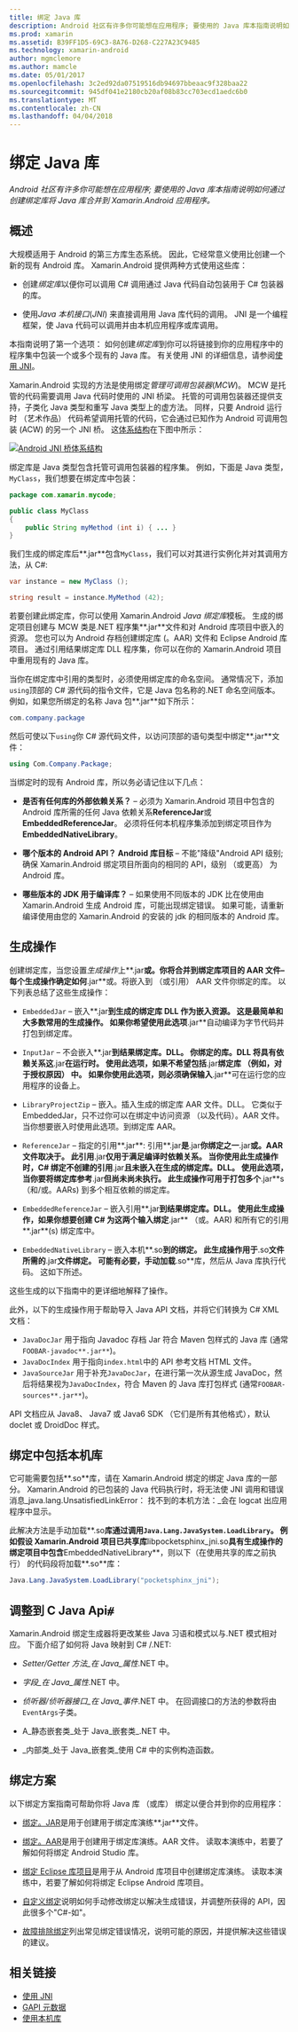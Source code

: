 ```yaml
---
title: 绑定 Java 库
description: Android 社区有许多你可能想在应用程序; 要使用的 Java 库本指南说明如何通过创建绑定库将 Java 库合并到 Xamarin.Android 应用程序。
ms.prod: xamarin
ms.assetid: B39FF1D5-69C3-8A76-D268-C227A23C9485
ms.technology: xamarin-android
author: mgmclemore
ms.author: mamcle
ms.date: 05/01/2017
ms.openlocfilehash: 3c2ed92da07519516db94697bbeaac9f328baa22
ms.sourcegitcommit: 945df041e2180cb20af08b83cc703ecd1aedc6b0
ms.translationtype: MT
ms.contentlocale: zh-CN
ms.lasthandoff: 04/04/2018
---
```

# <a name="binding-a-java-library"></a>绑定 Java 库

_Android 社区有许多你可能想在应用程序; 要使用的 Java 库本指南说明如何通过创建绑定库将 Java 库合并到 Xamarin.Android 应用程序。_

## <a name="overview"></a>概述

大规模适用于 Android 的第三方库生态系统。 因此，它经常意义使用比创建一个新的现有 Android 库。 Xamarin.Android 提供两种方式使用这些库：

-   创建*绑定库*以便你可以调用 C# 调用通过 Java 代码自动包装用于 C# 包装器的库。

-   使用*Java 本机接口*(*JNI*) 来直接调用用 Java 库代码的调用。 JNI 是一个编程框架，使 Java 代码可以调用并由本机应用程序或库调用。

本指南说明了第一个选项： 如何创建*绑定库*到你可以将链接到你的应用程序中的程序集中包装一个或多个现有的 Java 库。 有关使用 JNI 的详细信息，请参阅[使用 JNI](~/android/platform/java-integration/working-with-jni.md)。

Xamarin.Android 实现的方法是使用绑定*管理可调用包装器*(*MCW*)。 MCW 是托管的代码需要调用 Java 代码时使用的 JNI 桥梁。 托管的可调用包装器还提供支持，子类化 Java 类型和重写 Java 类型上的虚方法。 同样，只要 Android 运行时 （艺术作品） 代码希望调用托管的代码，它会通过已知作为 Android 可调用包装 (ACW) 的另一个 JNI 桥。 这[体系结构](~/android/internals/architecture.md)在下图中所示：

[![Android JNI 桥体系结构](images/architecture.png)](images/architecture.png#lightbox)

绑定库是 Java 类型包含托管可调用包装器的程序集。 例如，下面是 Java 类型， `MyClass`，我们想要在绑定库中包装：

```java
package com.xamarin.mycode;

public class MyClass
{
    public String myMethod (int i) { ... }
}
```

我们生成的绑定库后**.jar**包含`MyClass`，我们可以对其进行实例化并对其调用方法，从 C#:

```csharp
var instance = new MyClass ();

string result = instance.MyMethod (42);
```

若要创建此绑定库，你可以使用 Xamarin.Android *Java 绑定库*模板。 生成的绑定项目创建与 MCW 类是.NET 程序集**.jar**文件和对 Android 库项目中嵌入的资源。 您也可以为 Android 存档创建绑定库 (。AAR) 文件和 Eclipse Android 库项目。 通过引用结果绑定库 DLL 程序集，你可以在你的 Xamarin.Android 项目中重用现有的 Java 库。

当你在绑定库中引用的类型时，必须使用绑定库的命名空间。 通常情况下，添加`using`顶部的 C# 源代码的指令文件，它是 Java 包名称的.NET 命名空间版本。 例如，如果您所绑定的名称 Java 包**.jar**如下所示：

```csharp
com.company.package
```

然后可使以下`using`你 C# 源代码文件，以访问顶部的语句类型中绑定**.jar**文件：

```csharp
using Com.Company.Package;
```


当绑定时的现有 Android 库，所以务必请记住以下几点：

* **是否有任何库的外部依赖关系？** &ndash; 必须为 Xamarin.Android 项目中包含的 Android 库所需的任何 Java 依赖关系**ReferenceJar**或**EmbeddedReferenceJar**。 必须将任何本机程序集添加到绑定项目作为**EmbeddedNativeLibrary**。  

* **哪个版本的 Android API？ Android 库目标** &ndash; 不能"降级"Android API 级别;确保 Xamarin.Android 绑定项目所面向的相同的 API，级别 （或更高） 为 Android 库。

* **哪些版本的 JDK 用于编译库？** &ndash; 如果使用不同版本的 JDK 比在使用由 Xamarin.Android 生成 Android 库，可能出现绑定错误。 如果可能，请重新编译使用由您的 Xamarin.Android 的安装的 jdk 的相同版本的 Android 库。


## <a name="build-actions"></a>生成操作

创建绑定库，当您设置*生成操作*上**.jar**或。你将合并到绑定库项目的 AAR 文件&ndash;每个生成操作确定如何**.jar**或。将嵌入到 （或引用） AAR 文件你绑定的库。 以下列表总结了这些生成操作：

* `EmbeddedJar` &ndash; 嵌入**.jar**到生成的绑定库 DLL 作为嵌入资源。 这是最简单和大多数常用的生成操作。 如果你希望使用此选项**.jar**自动编译为字节代码并打包到绑定库。

* `InputJar` &ndash; 不会嵌入**.jar**到结果绑定库。DLL。 你绑定的库。DLL 将具有依赖关系这**.jar**在运行时。 使用此选项，如果不希望包括**.jar**绑定库 （例如，对于授权原因） 中。 如果你使用此选项，则必须确保输入**.jar**可在运行您的应用程序的设备上。

* `LibraryProjectZip` &ndash; 嵌入。插入生成的绑定库 AAR 文件。DLL。 它类似于 EmbeddedJar，只不过你可以在绑定中访问资源 （以及代码）。AAR 文件。 当你想要嵌入时使用此选项。到绑定库 AAR。

* `ReferenceJar` &ndash; 指定的引用**.jar**: 引用**.jar**是**.jar**你绑定之一**.jar**或。AAR 文件取决于。 此引用**.jar**仅用于满足编译时依赖关系。 当你使用此生成操作时，C# 绑定不创建的引用**.jar**且未嵌入在生成的绑定库。DLL。 使用此选项，当你要将绑定库参考**.jar**但尚未尚未执行。 此生成操作可用于打包多个**.jar**s （和/或。AARs) 到多个相互依赖的绑定库。

* `EmbeddedReferenceJar` &ndash; 嵌入引用**.jar**到结果绑定库。DLL。 使用此生成操作，如果你想要创建 C# 为这两个输入绑定**.jar** （或。AAR) 和所有它的引用**.jar**(s) 绑定库中。

* `EmbeddedNativeLibrary` &ndash; 嵌入本机**.so**到的绑定。 此生成操作用于**.so**文件所需的**.jar**文件绑定。 可能有必要，手动加载**.so**库，然后从 Java 库执行代码。 这如下所述。

这些生成的以下指南中的更详细地解释了操作。

此外，以下的生成操作用于帮助导入 Java API 文档，并将它们转换为 C# XML 文档：

* `JavaDocJar` 用于指向 Javadoc 存档 Jar 符合 Maven 包样式的 Java 库 (通常`FOOBAR-javadoc**.jar**`)。
* `JavaDocIndex` 用于指向`index.html`中的 API 参考文档 HTML 文件。
* `JavaSourceJar` 用于补充`JavaDocJar`，在进行第一次从源生成 JavaDoc，然后将结果视为`JavaDocIndex`，符合 Maven 的 Java 库打包样式 (通常`FOOBAR-sources**.jar**`)。

API 文档应从 Java8、 Java7 或 Java6 SDK （它们是所有其他格式），默认 doclet 或 DroidDoc 样式。

## <a name="including-a-native-library-in-a-binding"></a>绑定中包括本机库

它可能需要包括**.so**库，请在 Xamarin.Android 绑定的绑定 Java 库的一部分。 Xamarin.Android 的已包装的 Java 代码执行时，将无法使 JNI 调用和错误消息_java.lang.UnsatisfiedLinkError： 找不到的本机方法：_会在 logcat 出应用程序中显示。

此解决方法是手动加载**.so**库通过调用`Java.Lang.JavaSystem.LoadLibrary`。 例如假设 Xamarin.Android 项目已共享库**libpocketsphinx_jni.so**具有生成操作的绑定项目中包含**EmbeddedNativeLibrary**，则以下（在使用共享的库之前执行） 的代码段将加载**.so**库：

```csharp
Java.Lang.JavaSystem.LoadLibrary("pocketsphinx_jni");
```

## <a name="adapting-java-apis-to-ceparsl"></a>调整到 C Java Api&eparsl;

Xamarin.Android 绑定生成器将更改某些 Java 习语和模式以与.NET 模式相对应。 下面介绍了如何将 Java 映射到 C# /.NET:

-   _Setter/Getter 方法_在 Java_属性_.NET 中。

-   _字段_在 Java_属性_.NET 中。

-   _侦听器/侦听器接口_在 Java_事件_.NET 中。 在回调接口的方法的参数将由`EventArgs`子类。

-   A_静态嵌套类_处于 Java_嵌套类_.NET 中。

-   _内部类_处于 Java_嵌套类_使用 C# 中的实例构造函数。



## <a name="binding-scenarios"></a>绑定方案

以下绑定方案指南可帮助你将 Java 库 （或库） 绑定以便合并到你的应用程序：

-   [绑定。JAR](~/android/platform/binding-java-library/binding-a-jar.md)是用于创建用于绑定库演练**.jar**文件。

-   [绑定。AAR](~/android/platform/binding-java-library/binding-an-aar.md)是用于创建用于绑定库演练。AAR 文件。 读取本演练中，若要了解如何将绑定 Android Studio 库。

-   [绑定 Eclipse 库项目](~/android/platform/binding-java-library/binding-a-library-project.md)是用于从 Android 库项目中创建绑定库演练。 读取本演练中，若要了解如何将绑定 Eclipse Android 库项目。

-   [自定义绑定](~/android/platform/binding-java-library/customizing-bindings/index.md)说明如何手动修改绑定以解决生成错误，并调整所获得的 API，因此很多个"C#-如"。

-   [故障排除绑定](~/android/platform/binding-java-library/troubleshooting-bindings.md)列出常见绑定错误情况，说明可能的原因，并提供解决这些错误的建议。


## <a name="related-links"></a>相关链接

- [使用 JNI](~/android/platform/java-integration/working-with-jni.md)
- [GAPI 元数据](http://www.mono-project.com/docs/gui/gtksharp/gapi/#metadata)
- [使用本机库](~/android/platform/native-libraries.md)
